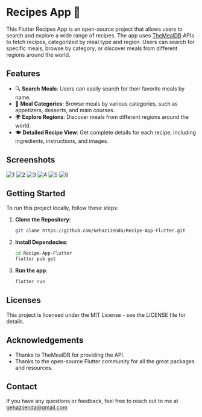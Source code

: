 # Recipes App 🍲

This Flutter Recipes App is an open-source project that allows users to search and explore a wide range of recipes. The app uses [TheMealDB](https://www.themealdb.com/api.php) APIs to fetch recipes, categorized by meal type and region. Users can search for specific meals, browse by category, or discover meals from different regions around the world.

## Features

- 🔍 **Search Meals**: Users can easily search for their favorite meals by name.
- 📂 **Meal Categories**: Browse meals by various categories, such as appetizers, desserts, and main courses.
- 🌍 **Explore Regions**: Discover meals from different regions around the world.
- 🍽️ **Detailed Recipe View**: Get complete details for each recipe, including ingredients, instructions, and images.

## Screenshots

![1](https://github.com/user-attachments/assets/6ad1bcc0-09ee-489c-b77f-46256cd4a236)
![2](https://github.com/user-attachments/assets/5dfad4dc-ee1f-4059-b378-f7bfa00d0b88)
![3](https://github.com/user-attachments/assets/86563a8c-1475-49bd-95a4-350987d62a15)
![4](https://github.com/user-attachments/assets/1cbd05b6-87cf-429f-95e0-04440576c850)
![5](https://github.com/user-attachments/assets/a54f9809-708d-4cb2-bc51-c02514853e7a)
![6](https://github.com/user-attachments/assets/81232737-04e6-4252-b82a-d211b5792f7b)



## Getting Started

To run this project locally, follow these steps:

1. **Clone the Repository**:
   ```bash
   git clone https://github.com/GehaziJenda/Recipe-App-Flutter.git
   
2. **Install Dependecies**:
   ```bash
   cd Recipe-App-Flutter
   flutter pub get

2. **Run the app**:
   ```bash
   flutter run

## Licenses
This project is licensed under the MIT License - see the LICENSE file for details.

## Acknowledgements
- Thanks to TheMealDB for providing the API.
- Thanks to the open-source Flutter community for all the great packages and resources.

## Contact
If you have any questions or feedback, feel free to reach out to me at gehazijenda@gmail.com
